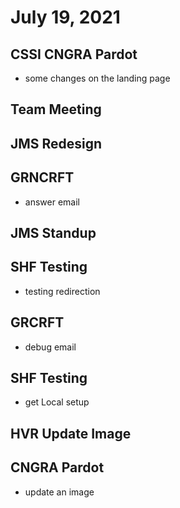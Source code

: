 # July 19, 2021

## CSSI CNGRA Pardot
- some changes on the landing page

## Team Meeting

## JMS Redesign

## GRNCRFT
- answer email

## JMS Standup

## SHF Testing
- testing redirection

## GRCRFT
- debug email

## SHF Testing
- get Local setup

## HVR Update Image

## CNGRA Pardot
- update an image


